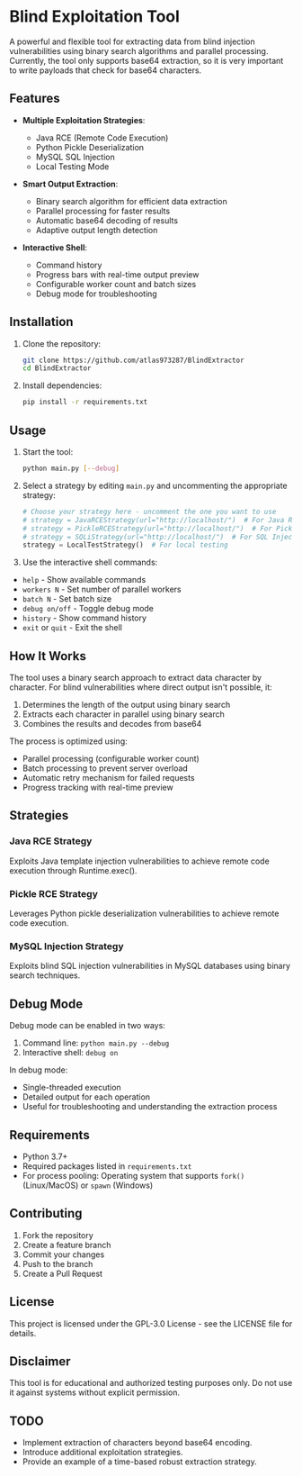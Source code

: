 # Blind Exploitation Tool

A powerful and flexible tool for extracting data from blind injection vulnerabilities using binary search algorithms and parallel processing. Currently, the tool only supports base64 extraction, so it is very important to write payloads that check for base64 characters.

## Features

- **Multiple Exploitation Strategies**:
  - Java RCE (Remote Code Execution)
  - Python Pickle Deserialization
  - MySQL SQL Injection
  - Local Testing Mode

- **Smart Output Extraction**:
  - Binary search algorithm for efficient data extraction
  - Parallel processing for faster results
  - Automatic base64 decoding of results
  - Adaptive output length detection

- **Interactive Shell**:
  - Command history
  - Progress bars with real-time output preview
  - Configurable worker count and batch sizes
  - Debug mode for troubleshooting

## Installation

1. Clone the repository:
   ```bash
   git clone https://github.com/atlas973287/BlindExtractor
   cd BlindExtractor
   ```

2. Install dependencies:
   ```bash
   pip install -r requirements.txt
   ```

## Usage

1. Start the tool:
   ```bash
   python main.py [--debug]
   ```

2. Select a strategy by editing `main.py` and uncommenting the appropriate strategy:
   ```python
   # Choose your strategy here - uncomment the one you want to use
   # strategy = JavaRCEStrategy(url="http://localhost/")  # For Java RCE
   # strategy = PickleRCEStrategy(url="http://localhost/")  # For Pickle RCE
   # strategy = SQLiStrategy(url="http://localhost/")  # For SQL Injection
   strategy = LocalTestStrategy()  # For local testing
   ```

3. Use the interactive shell commands:
- `help` - Show available commands
- `workers N` - Set number of parallel workers
- `batch N` - Set batch size
- `debug on/off` - Toggle debug mode
- `history` - Show command history
- `exit` or `quit` - Exit the shell

## How It Works

The tool uses a binary search approach to extract data character by character. For blind vulnerabilities where direct output isn't possible, it:

1. Determines the length of the output using binary search
2. Extracts each character in parallel using binary search
3. Combines the results and decodes from base64

The process is optimized using:
- Parallel processing (configurable worker count)
- Batch processing to prevent server overload
- Automatic retry mechanism for failed requests
- Progress tracking with real-time preview

## Strategies

### Java RCE Strategy
Exploits Java template injection vulnerabilities to achieve remote code execution through Runtime.exec().

### Pickle RCE Strategy
Leverages Python pickle deserialization vulnerabilities to achieve remote code execution.

### MySQL Injection Strategy
Exploits blind SQL injection vulnerabilities in MySQL databases using binary search techniques.

## Debug Mode

Debug mode can be enabled in two ways:
1. Command line: `python main.py --debug`
2. Interactive shell: `debug on`

In debug mode:
- Single-threaded execution
- Detailed output for each operation
- Useful for troubleshooting and understanding the extraction process

## Requirements

- Python 3.7+
- Required packages listed in `requirements.txt`
- For process pooling: Operating system that supports `fork()` (Linux/MacOS) or `spawn` (Windows)

## Contributing

1. Fork the repository
2. Create a feature branch
3. Commit your changes
4. Push to the branch
5. Create a Pull Request

## License

This project is licensed under the GPL-3.0 License - see the LICENSE file for details.

## Disclaimer

This tool is for educational and authorized testing purposes only. Do not use it against systems without explicit permission.

## TODO
- Implement extraction of characters beyond base64 encoding.
- Introduce additional exploitation strategies.
- Provide an example of a time-based robust extraction strategy.